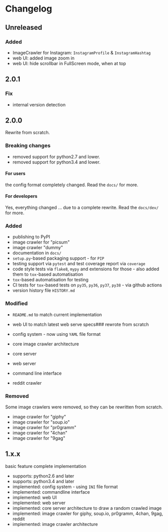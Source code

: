 # Changelog


## Unreleased

### Added

* ImageCrawler for Instagram: `InstagramProfile` & `InstagramHashtag`
* web UI: added image zoom in
* web UI: hide scrollbar in FullScreen mode, when at top


## 2.0.1

### Fix

* internal version detection


## 2.0.0

Rewrite from scratch.

### Breaking changes

* removed support for python2.7 and lower.
* removed support for python3.4 and lower.

#### For users

the config format completely changed. Read the `docs/` for more.

#### For developers

Yes, everything changed ... due to a complete rewrite. Read the `docs/dev/` for more.

### Added

* publishing to PyPI
* image crawler for "picsum"
* image crawler "dummy"
* documentation in `docs/`
* `setup.py`-based packaging support - for `PIP`
* testing support via `pytest` and test coverage report via `coverage`
* code style tests via `flake8`, `mypy` and extensions for those - also added them to `tox`-based automatisation
* `tox`-based automatisation for testing
* CI tests for `tox`-based tests on `py35`, `py36`, `py37`, `py38` - via github actions
* version history file `HISTORY.md`

### Modified

* `README.md` to match current implementation
* web UI to match latest web serve specs### rewrote from scratch

* config system - now using `YAML` file format
* core image crawler architecture
* core server
* web server
* command line interface
* reddit crawler

### Removed

Some image crawlers were removed, so they can be rewritten from scratch.

* image crawler for "giphy"
* image crawler for "soup.io"
* image crawler for "pr0gramm"
* image crawler for "4chan"
* image crawler for "9gag"


## 1.x.x

basic feature complete implementation

* supports: python2.6 and later
* supports: python3.4 and later
* implemented: config system - using `INI` file format
* implemented: commandline interface
* implemented: web UI
* implemented: web server
* implemented: core server architecture to draw a random crawled image
* implemented: image crawler for giphy, soup.io, pr0gramm, 4chan, 9gag, reddit
* implemented: image crawler architecture
